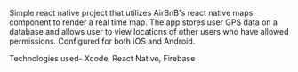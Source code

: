 Simple react native project that utilizes AirBnB's react native maps component to render a real time map.
The app stores user GPS data on a database and allows user to view locations of other users who have allowed permissions. 
Configured for both iOS and Android.

Technologies used- Xcode, React Native, Firebase
